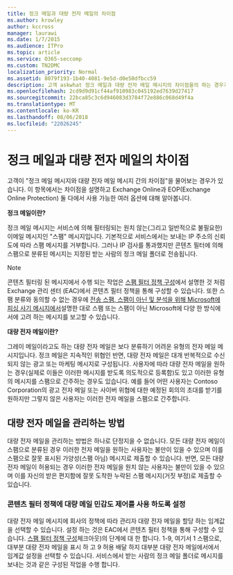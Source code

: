 ```yaml
---
title: 정크 메일과 대량 전자 메일의 차이점
ms.author: krowley
author: kccross
manager: laurawi
ms.date: 1/7/2015
ms.audience: ITPro
ms.topic: article
ms.service: O365-seccomp
ms.custom: TN2DMC
localization_priority: Normal
ms.assetid: 8079f193-1b40-4081-9e5d-d0e50dfbcc59
description: 고객 askwhat 정크 메일과 대량 전자 메일 메시지의 차이점을의 하는 경우가 있습니까? 이 항목의 목적은 차이 파악 하 고 Exchange Online 및 Exchange Online Protection (EOP)에서 모두에 대해 사용할 수 있는 다양 한 옵션에 대 한 정보를 제공 합니다.
ms.openlocfilehash: 2cd9d9d91cf44af910983c045192ed7639d27417
ms.sourcegitcommit: 22bca85c3c6d946083d3784f72e886c068d49f4a
ms.translationtype: MT
ms.contentlocale: ko-KR
ms.lasthandoff: 08/06/2018
ms.locfileid: "22026245"
---
```

# <a name="whats-the-difference-between-junk-email-and-bulk-email"></a>정크 메일과 대량 전자 메일의 차이점

고객이 "정크 메일 메시지와 대량 전자 메일 메시지 간의 차이점"을 물어보는 경우가 있습니다. 이 항목에서는 차이점을 설명하고 Exchange Online과 EOP(Exchange Online Protection) 둘 다에서 사용 가능한 여러 옵션에 대해 알아봅니다.
  
 **정크 메일이란?**
  
정크 메일 메시지는 서비스에 의해 필터링되는 원치 않는(그리고 일반적으로 불필요한) 이메일 메시지인 "스팸" 메시지입니다. 기본적으로 서비스에서는 보내는 IP 주소의 신뢰도에 따라 스팸 메시지를 거부합니다. 그러나 IP 검사를 통과했지만 콘텐츠 필터에 의해 스팸으로 분류된 메시지는 지정된 받는 사람의 정크 메일 폴더로 전송됩니다. 
  
> [!NOTE]
> 콘텐츠 필터링 된 메시지에서 수행 되는 작업은 [스팸 필터 정책 구성](configure-your-spam-filter-policies.md)에서 설명한 것 처럼 Exchange 관리 센터 (EAC)에서 콘텐츠 필터 정책을 통해 구성할 수 있습니다. 또한 스팸 분류와 동의할 수 없는 경우에 [전송 스팸, 스팸이 아닌 및 분석을 위해 Microsoft에 피싱 사기 메시지에서](submit-spam-non-spam-and-phishing-scam-messages-to-microsoft-for-analysis.md)설명한 대로 스팸 또는 스팸이 아닌 Microsoft에 다양 한 방식에서에 고려 하는 메시지를 보고할 수 있습니다. 
  
 **대량 전자 메일이란?**
  
그레이 메일이라고도 하는 대량 전자 메일은 보다 분류하기 어려운 유형의 전자 메일 메시지입니다. 정크 메일은 지속적인 위협인 반면, 대량 전자 메일은 대개 반복적으로 수신되지 않는 광고 또는 마케팅 메시지로 구성됩니다. 사용자에 따라 대량 전자 메일을 원하는 경우(실제로 이들은 이러한 메시지를 받도록 의도적으로 등록함)도 있고 이러한 유형의 메시지를 스팸으로 간주하는 경우도 있습니다. 예를 들어 어떤 사용자는 Contoso Corporation의 광고 전자 메일 또는 사이버 위협에 대한 예정된 회의의 초대를 받기를 원하지만 그렇지 않은 사용자는 이러한 전자 메일을 스팸으로 간주합니다.
  
## <a name="how-to-manage-bulk-email"></a>대량 전자 메일을 관리하는 방법

대량 전자 메일을 관리하는 방법은 하나로 단정지을 수 없습니다. 모든 대량 전자 메일이 스팸으로 분류된 경우 이러한 전자 메일을 원하는 사용자는 불만이 있을 수 있으며 이를 스팸으로 잘못 표시된 가양성(스팸 아님) 메시지로 제출할 수 있습니다. 반면, 모든 대량 전자 메일이 허용되는 경우 이러한 전자 메일을 원치 않는 사용자는 불만이 있을 수 있으며 이를 자신의 받은 편지함에 잘못 도착한 누락된 스팸 메시지(거짓 부정)로 제출할 수 있습니다.
  
### <a name="enable-bulk-mail-sensitivity-control-in-the-content-filter-policy"></a>콘텐츠 필터 정책에 대량 메일 민감도 제어를 사용 하도록 설정

대량 전자 메일 메시지에 회사의 정책에 따라 관리자 대량 전자 메일을 할당 하는 임계값을 선택할 수 있습니다. 설정 하는 것은 EAC에서 콘텐츠 필터 정책을 통해 구성할 수 있습니다. [스팸 필터 정책 구성](configure-your-spam-filter-policies.md)체크아웃)의 단계에 대 한 합니다. 1-9, 여기서 1 스팸으로, 대부분 대량 전자 메일을 표시 하 고 9 허용 배달 하지 대부분 대량 전자 메일에서에서 임계값 설정을 선택할 수 있습니다. 서비스에서 받는 사람의 정크 메일 폴더로 메시지를 보내는 것과 같은 구성된 작업을 수행 합니다. 
  

